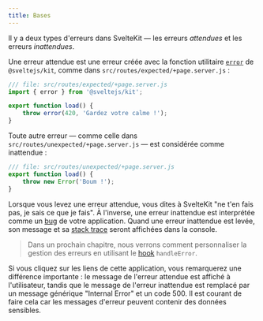 ```yaml
---
title: Bases
---
```


Il y a deux types d'erreurs dans SvelteKit — les erreurs _attendues_ et les erreurs _inattendues_.

Une erreur attendue est une erreur créée avec la fonction utilitaire [`error`](PUBLIC_KIT_SITE_URL/docs/modules#sveltejs-kit-error) de `@sveltejs/kit`, comme dans `src/routes/expected/+page.server.js` :

```js
/// file: src/routes/expected/+page.server.js
import { error } from '@sveltejs/kit';

export function load() {
	throw error(420, 'Gardez votre calme !');
}
```

Toute autre erreur — comme celle dans `src/routes/unexpected/+page.server.js` — est considérée comme inattendue :

```js
/// file: src/routes/unexpected/+page.server.js
export function load() {
	throw new Error('Boum !');
}
```

Lorsque vous levez une erreur attendue, vous dites à SvelteKit "ne t'en fais pas, je sais ce que je fais". À l'inverse, une erreur inattendue est interprétée comme un <span class="vo">[bug](PUBLIC_SVELTE_SITE_URL/docs/development#bug)</span> de votre application. Quand une erreur inattendue est levée, son message et sa <span class="vo">[stack trace](PUBLIC_SVELTE_SITE_URL/docs/development#stack)</span> seront affichées dans la console.

> Dans un prochain chapitre, nous verrons comment personnaliser la gestion des erreurs en utilisant le <span class="vo">[hook](PUBLIC_SVELTE_SITE_URL/docs/sveltejs#hook)</span>
`handleError`.

Si vous cliquez sur les liens de cette application, vous remarquerez une différence importante : le message de l'erreur attendue est affiché à l'utilisateur, tandis que le message de l'erreur inattendue est remplacé par un message générique "Internal Error" et un code 500. Il est courant de faire cela car les messages d'erreur peuvent contenir des données sensibles.
